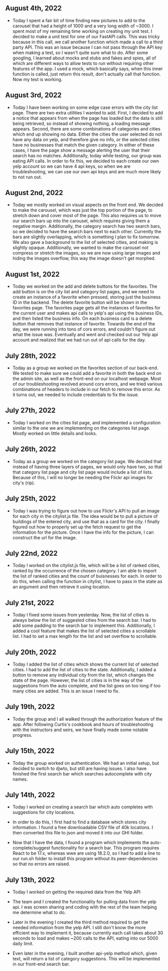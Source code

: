 ## August 4th, 2022

* Today I spent a fair bit of time finding new pictures to add to the carousel that had a height of 1000 and a very long width of ~3000. I spent most of my remaining time working on creating my unit test. I decided to make a unit test for one of our FastAPI calls. This was tricky because in this call, we call another function which made a call to a third party API. This was an issue because I can not pass through the API key when making a test, so I wasn't quite sure what to do. After some googling, I learned about mocks and stubs and fakes and spies, all of which are different ways to allow tests to run without requiring other features of the app. I used a mock, which basically says, when this inner function is called, just return this result, don't actually call that function. Now my test is working. 

## August 3rd, 2022

* Today I have been working on some edge case errors with the city list page. There are two extra utilities I wanted to add. First, I decided to add a notice that appears from when the page has loaded but the data is still being retrieved, so instead of showing nothing, a loading message appears. Second, there are some combinations of categories and cities which end up showing no data. Either the cities the user selected do not have any data on yelp, and therefore give no info, or the selected cities have no businesses that match the given category. In either of these cases, I have the page show a message alerting the user that their search has no matches. Additionally, today while testing, our group was eating API calls. In order to fix this, we decided to each create our own yelp account so we can have 4 api keys, so when we are troubleshooting, we can use our own api keys and are much more likely to not run out.

## August 2nd, 2022

* Today we mostly worked on visual aspects on the front end. We decided to make the carousel, which was just the top portion of the page, to stretch down and cover most of the page. This also requires us to move our search bars up into the carousel, which requires giving them a negative margin. Additionally, the category search has two search bars, so we decided to have the search bars next to each other. Currently the bars are slightly overlapping, which is something I plan to fix tomorrow. We also gave a background to the list of selected cities, and making is slightly opaque. Additionally, we wanted to make the carousel not compress or stretch the images, so we are now using large images and hiding the images overflow, this way the image doesn't get morphed. 


## August 1st, 2022

* Today we worked on the add and delete buttons for the favorites. The add button is on the city list and category list pages, and we need to create an instance of a favorite when pressed, storing just the business ID in the backend. The delete favorite button will be shown in the favorites page. The favorites page gets all the instances of favorites for the current user and makes api calls to yelp's api using the business IDs, and then listed the business info. On each business card is a delete button that removes that instance of favorite. Towards the end of the day, we were running into tons of cors errors, and couldn't figure out what the issue was. Eventually and went and checked out our Yelp api account and realized that we had run out of api calls for the day. 

## July 28th, 2022

* Today as a group we worked on the favorites section of our back-end. We tested to make sure we could add a favorite in both the back end on the admin site, as well as the front-end on our localhost webpage. Most of our troubleshooting revolved around cors errors, and we tried various combinations of headers to include in our fetch to remove this error. As it turns out, we needed to include credentials to fix the issue. 


## July 27th, 2022

* Today I worked on the cities list page, and implemented a configuration similar to the one we are implementing on the categories list page. Mostly worked on little details and looks.

## July 26th, 2022

* Today as a group we worked on the category list page. We decided that instead of having three layers of pages, we would only have two, so that that category list page and city list page would include a list of lists. Because of this, I will no longer be needing the Flickr api images for city's (rip).

## July 25th, 2022

* Today I was trying to figure out how to use Flickr's API to pull an image for each city in the citylist.js file. The idea would be to pull a picture of buildings of the entered city, and use that as a card for the city. I finally figured out how to properly set up the fetch request to get the information for the picture. Once I have the info for the picture, I can construct the url for the image.

## July 22nd, 2022

* Today I worked on the citylist.js file, which will be a list of ranked cities, ranked by the occurrence of the chosen category. I am able to import the list of ranked cities and the count of buisnesses for each. In order to do this, when calling the function in citylist, I have to pass in the state as an argument and then retrieve it using location. 

## July 21st, 2022

* Today I fixed some issues from yesterday. Now, the list of cities is always below the list of suggested cities from the search bar. I had to add some padding to the search bar to implement this. Additionally, I added a cool feature that makes the list of selected cities a scrollable list. I had to set a max length for the list and set overflow to scrollable.

## July 20th, 2022

* Today I added the list of cities which shows the current list of selected cities. I had to add the list of cities to the state. Additionally, I added a button to remove any individual city from the list, which changes the state of the page. However, the list of cities is in the way of the suggestions from the auto complete, and the list goes on too long if too many cities are added. This is an issue I need to fix.

## July 19th, 2022

* Today the group and I all walked through the authorization feature of the app. After following Curtis's cookbook and hours of troubleshooting with the instructors and seirs, we have finally made some notable progress.

## July 15th, 2022

* Today the group worked on authentication. We had an initial setup, but decided to switch to djwto, but still are having issues. I also have finished the first search bar which searches autocomplete with city names. 

## July 14th, 2022

* Today I worked on creating a search bar which auto completes with suggestions for city locations.

* In order to do this, I first had to find a database which stores city information. I found a free downloadable CSV file of 40k locations. I then converted this file to json and moved it into our GHI folder.

* Now that I have the data, I found a program which implements the auto-complete/suggest functionality for a search bar. This program requires React to be 17.x, whereas wwe are using 18.2.0, so I had to add a line to our run.sh folder to install this program without its peer-dependencies so that no errors are raised.


## July 13th, 2022

* Today I worked on getting the required data from the Yelp API

* The team and I created the functionality for pulling data from the yelp api. I was screen sharing and coding with the rest of the team helping me determine what to do.

* Later in the evening I created the third method required to get the needed information from the yelp API. I still don't know the more efficient way to implement it, because currently each call takes about 30 seconds to load and makes ~200 calls to the API, eating into our 5000 daily limit. 

* Even later in the evening, I built another api-yelp method which, given text, will return a list of category suggestions. This will be implemented in our front-end search bar.




